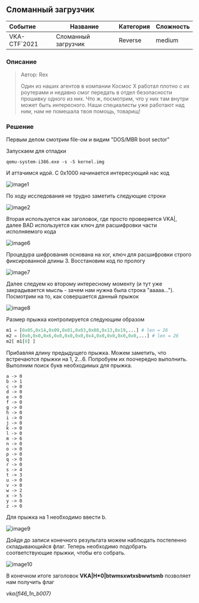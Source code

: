 ## Сломанный загрузчик

| Событие | Название | Категория | Сложность |
| :------ | ---- | ---- | ---- |
| VKA-CTF`2021 | Сломанный загрузчик | Reverse | medium |

### Описание

> Автор: Rex
>
>Один из наших агентов в компании Космос Х работал плотно с их роутерами и недавно смог передать в отдел безопасности прошивку одного из них. Что ж, посмотрим, что у них там внутри может быть интересного. Наши специалисты уже работают над ним, нам не помешала твоя помощь, товарищ!

### Решение

Первым делом смотрим file-ом и видим "DOS/MBR boot sector"

Запускаем для отладки 
```
qemu-system-i386.exe -s -S kernel.img
```
И аттачимся идой. С 0x1000 начинается интересующий нас код

![image1](images/image1.PNG)

По ходу исследования не трудно заметить следующие строки

![image2](images/image2.PNG)

Вторая используется как заголовок, где просто проверяется VKA|, далее BAD используется как ключ для расшифровки части исполняемого кода

![image6](images/image6.png)

Процедура шифрования основана на xor, ключ для расшифровки строго фиксированной длины 3. Восстановим код по прологу

![image7](images/image7.png)

Далее следуем ко второму интересному моменту (и тут уже закрадывается мысль - зачем нам нужна была строка "aaaaa..."). Посмотрим на то, как совершается данный прыжок

![image8](images/image8.PNG)

Размер прыжка контролируется следующим образом


```python
m1 = [0x05,0x14,0x09,0x01,0x03,0x08,0x13,0x19,...] # len = 26
m2 = [0x0,0x0,0x6,0x0,0x0,0x0,0x4,0x0,0x0,0x0,0x0,...] # len = 26
m2[ m1[0] ]
```

Прибавляя длину предыдущего прыжка. Можем заметить, что встречаются прыжки на 1, 2...6. Попробуем их поочередно выполнить. Выполним поиск букв необходимых для прыжка. 
```
a -> 0
b -> 1
c -> 0
d -> 0
e -> 0
f -> 0
g -> 0
h -> 0
i -> 0
j -> 0
k -> 0
l -> 0
m -> 6
n -> 0
o -> 0
p -> 0
q -> 0
r -> 0
s -> 4
t -> 3
u -> 0
v -> 0
w -> 2
x -> 5
y -> 0
z -> 0
```


Для прыжка на 1 необходимо ввести b.

![image9](images/image9.png)

Дойдя до записи конечного результата можем наблюдать постепенно складывающийся флаг. Теперь необходимо подобрать соответствующие прыжки, чтобы его собрать.

![image10](images/image10.png)

В конечном итоге заголовок **VKA|H\*0|btwmsxwtxsbwwtsmb** позволяет нам получить флаг

*vka{fl46_1n_b007}*
